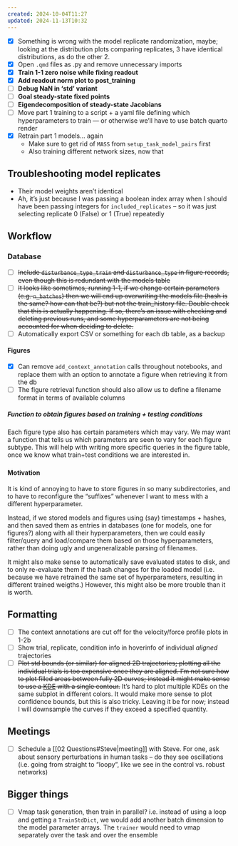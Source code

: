 ```yaml
---
created: 2024-10-04T11:27
updated: 2024-11-13T10:32
---
```


- [x] Something is wrong with the model replicate randomization, maybe; looking at the distribution plots comparing replicates, 3 have identical distributions, as do the other 2.
- [x] Open `.qmd` files as .py and remove unnecessary imports
- [x] **Train 1-1 zero noise while fixing readout**
- [x] **Add readout norm plot to post_training**
- [ ] **Debug NaN in ‘std’ variant** 
- [ ] **Goal steady-state fixed points**
- [ ] **Eigendecomposition of steady-state Jacobians**
- [ ] Move part 1 training to a script + a yaml file defining which hyperparameters to train — or otherwise we’ll have to use batch quarto render 
- [x] Retrain part 1 models… again
	- Make sure to get rid of `MASS` from `setup_task_model_pairs` first
	- Also training different network sizes, now that 

## Troubleshooting model replicates

- Their model weights aren’t identical
- Ah, it’s just because I was passing a boolean index array when I should have been passing integers for `included_replicates` – so it was just selecting replicate 0 (False) or 1 (True) repeatedly

## Workflow

### Database

- [ ] ~~Include `disturbance_type_train` and `disturbance_type` in figure records, even though this is redundant with the models table~~
- [ ] ~~It looks like sometimes, running 1-1, if we change certain parameters (e.g. `n_batches`) then we will end up overwriting the models file (hash is the same? how can that be?) but not the train_history file. Double check that this is actually happening. If so, there’s an issue with checking and deleting previous runs, and some hyperparameters are not being accounted for when deciding to delete.~~
- [ ] Automatically export CSV or something for each db table, as a backup

#### Figures

- [x] Can remove `add_context_annotation` calls throughout notebooks, and replace them with an option to annotate a figure when retrieving it from the db
- [ ] The figure retrieval function should also allow us to define a filename format in terms of available columns

##### Function to obtain figures based on training + testing conditions

Each figure type also has certain parameters which may vary. We may want a function that tells us which parameters are seen to vary for each figure subtype. This will help with writing more specific queries in the figure table, once we know what train+test conditions we are interested in.

##### 

#### Motivation

It is kind of annoying to have to store figures in so many subdirectories, and to have to reconfigure the “suffixes” whenever I want to mess with a different hyperparameter. 

Instead, if we stored models and figures using (say) timestamps + hashes, and then saved them as entries in databases (one for models, one for figures?) along with all their hyperparameters, then we could easily filter/query and load/compare them based on those hyperparameters, rather than doing ugly and ungeneralizable parsing of filenames.

It might also make sense to automatically save evaluated states to disk, and to only re-evaluate them if the hash changes for the loaded model (i.e. because we have retrained the same set of hyperparameters, resulting in different trained weigths.) However, this might also be more trouble than it is worth.

## Formatting

- [ ] The context annotations are cut off for the velocity/force profile plots in 1-2b
- [ ] Show trial, replicate, condition info in hoverinfo of individual *aligned* trajectories
- [ ] ~~Plot std bounds (or similar) for aligned 2D trajectories; plotting all the individual trials is too expensive once they are aligned. I’m not sure how to plot filled areas between fully 2D curves; instead it might make sense to use a [KDE](https://plotly.com/python/2d-histogram-contour/) with a single contour.~~ It’s hard to plot multiple KDEs on the same subplot in different colors. It would make more sense to plot confidence bounds, but this is also tricky. Leaving it be for now; instead I will downsample the curves if they exceed a specified quantity.

## Meetings

- [ ] Schedule a [[02 Questions#Steve|meeting]] with Steve. For one, ask about sensory perturbations in human tasks – do they see oscillations (i.e. going from straight to “loopy”, like we see in the control vs. robust networks)

## Bigger things

- [ ] Vmap task generation, then train in parallel? i.e. instead of using a loop and getting a `TrainStdDict`, we would add another batch dimension to the model parameter arrays. The `trainer` would need to vmap separately over the task and over the ensemble